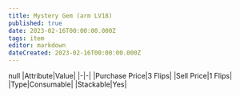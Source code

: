 ```yaml
---
title: Mystery Gem (arm LV18)
published: true
date: 2023-02-16T00:00:00.000Z
tags: item
editor: markdown
dateCreated: 2023-02-16T00:00:00.000Z
---
```


null
|Attribute|Value|
|-|-|
|Purchase Price|3 Flips|
|Sell Price|1 Flips|
|Type|Consumable|
|Stackable|Yes|


